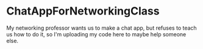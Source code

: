 # ChatAppForNetworkingClass
My networking professor wants us to make a chat app, but refuses to teach us how to do it, so I'm uploading my code here to maybe help someone else.
